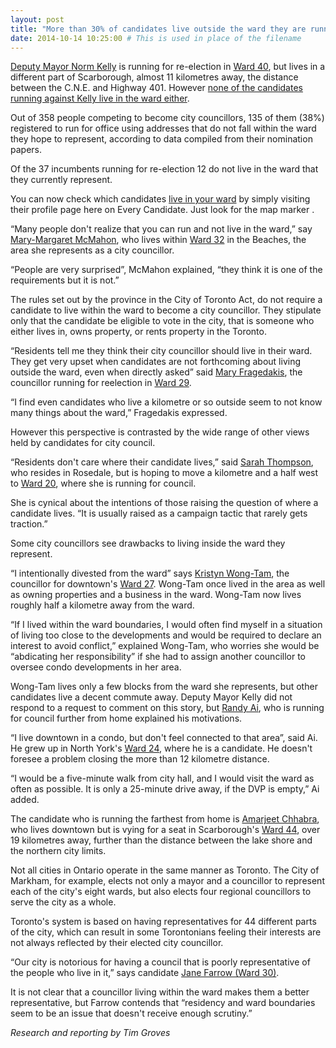 ```yaml
---
layout: post
title: "More than 30% of candidates live outside the ward they are running in"
date: 2014-10-14 10:25:00 # This is used in place of the filename
---
```


[Deputy Mayor Norm Kelly](/toronto-city-council/norm-kelly-2039/) is running for re-election in [Ward 40](http://everycandidate.org/toronto-ward/scarborough-agincourt-40/), but lives in a different part of Scarborough, almost 11 kilometres away, the distance between the C.N.E. and Highway 401. However [none of the candidates running against Kelly live in the ward either](/toronto-ward/scarborough-agincourt-40/).

Out of 358 people competing to become city councillors, 135 of them (38%) registered to run for office using addresses that do not fall within the ward they hope to represent, according to data compiled from their nomination papers.

Of the 37 incumbents running for re-election 12 do not live in the ward that they currently represent.

You can now check which candidates [live in your ward](/) by simply visiting their profile page here on Every Candidate. Just look for the map marker <i class="fa fa-map-marker"></i>.

“Many people don't realize that you can run and not live in the ward,” say [Mary-Margaret McMahon](http://everycandidate.org/toronto-city-council/mary-margaret-mcmahon-1876/), who lives within [Ward 32](http://everycandidate.org/toronto-ward/beaches-east-york-32/) in the Beaches, the area she represents as a city councillor.

“People are very surprised”, McMahon explained, “they think it is one of the requirements but it is not.”

The rules set out by the province in the City of Toronto Act, do not require a candidate to live within the ward to become a city councillor. They stipulate only that the candidate be eligible to vote in the city, that is someone who either lives in, owns property, or rents property in the Toronto.

“Residents tell me they think their city councillor should live in their ward. They get very upset when candidates are not forthcoming about living outside the ward, even when directly asked” said [Mary Fragedakis](http://everycandidate.org/toronto-city-council/mary-fragedakis-1930/), the councillor running for reelection in [Ward 29](http://everycandidate.org/toronto-ward/toronto-danforth-29/).

“I find even candidates who live a kilometre or so outside seem to not know many things about the ward,” Fragedakis expressed.

However this perspective is contrasted by the wide range of other views held by candidates for city council.

“Residents don't care where their candidate lives,” said [Sarah Thompson](http://everycandidate.org/toronto-city-council/sarah-thomson-2433/), who resides in Rosedale, but is hoping to move a kilometre and a half west to [Ward 20](http://everycandidate.org/toronto-ward/trinity-spadina-20/), where she is running for council.

She is cynical about the intentions of those raising the question of where a candidate lives. “It is usually raised as a campaign tactic that rarely gets traction.”

Some city councillors see drawbacks to living inside the ward they represent.

“I intentionally divested from the ward” says [Kristyn Wong-Tam](http://everycandidate.org/toronto-city-council/kristyn-wong-tam-2010/), the councillor for downtown's [Ward 27](http://everycandidate.org/toronto-ward/toronto-centre-rosedale-27/). Wong-Tam once lived in the area as well as owning properties and a business in the ward. Wong-Tam now lives roughly half a kilometre away from the ward.

“If I lived within the ward boundaries, I would often find myself in a situation of living too close to the developments and would be required to declare an interest to avoid conflict,” explained Wong-Tam, who worries she would be “abdicating her responsibility” if she had to assign another councillor to oversee condo developments in her area.

Wong-Tam lives only a few blocks from the ward she represents, but other candidates live a decent commute away. Deputy Mayor Kelly did not respond to a request to comment on this story, but [Randy Ai](http://everycandidate.org/toronto-city-council/randy-ai-2342/), who is running for council further from home explained his motivations.

“I live downtown in a condo, but don't feel connected to that area”, said Ai. He grew up in North York's [Ward 24](/toronto-ward/willowdale-24/), where he is a candidate. He doesn't foresee a problem closing the more than 12 kilometre distance.

“I would be a five-minute walk from city hall, and I would visit the ward as often as possible. It is only a 25-minute drive away, if the DVP is empty,” Ai added.

The candidate who is running the farthest from home is [Amarjeet Chhabra](http://everycandidate.org/toronto-city-council/amarjeet-chhabra-2144/), who lives downtown but is vying for a seat in Scarborough's [Ward 44](http://everycandidate.org/toronto-ward/scarborough-east-44/), over 19 kilometres away, further than the distance between the lake shore and the northern city limits.

Not all cities in Ontario operate in the same manner as Toronto. The City of Markham, for example, elects not only a mayor and a councillor to represent each of the city's eight wards, but also elects four regional councillors to serve the city as a whole.

Toronto's system is based on having representatives for 44 different parts of the city, which can result in some Torontonians feeling their interests are not always reflected by their elected city councillor.

“Our city is notorious for having a council that is poorly representative of the people who live in it,” says candidate [Jane Farrow (Ward 30)](/toronto-city-council/jane-farrow-2166/).

It is not clear that a councillor living within the ward makes them a better representative, but Farrow contends that “residency and ward boundaries seem to be an issue that doesn't receive enough scrutiny.”

_Research and reporting by Tim Groves_
